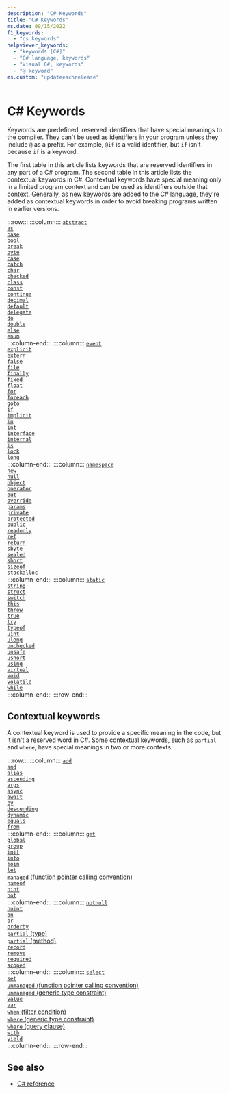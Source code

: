 ```yaml
---
description: "C# Keywords"
title: "C# Keywords"
ms.date: 09/15/2022
f1_keywords: 
  - "cs.keywords"
helpviewer_keywords:
  - "keywords [C#]"
  - "C# language, keywords"
  - "Visual C#, keywords"
  - "@ keyword"
ms.custom: "updateeachrelease"
---
```

# C# Keywords

Keywords are predefined, reserved identifiers that have special meanings to the compiler. They can't be used as identifiers in your program unless they include `@` as a prefix. For example, `@if` is a valid identifier, but `if` isn't because `if` is a keyword.

The first table in this article lists keywords that are reserved identifiers in any part of a C# program. The second table in this article lists the contextual keywords in C#. Contextual keywords have special meaning only in a limited program context and can be used as identifiers outside that context. Generally, as new keywords are added to the C# language, they're added as contextual keywords in order to avoid breaking programs written in earlier versions.

:::row:::
    :::column:::
        [`abstract`](abstract.md)  
        [`as`](../operators/type-testing-and-cast.md#as-operator)  
        [`base`](base.md)  
        [`bool`](../builtin-types/bool.md)  
        [`break`](../statements/jump-statements.md#the-break-statement)  
        [`byte`](../builtin-types/integral-numeric-types.md)  
        [`case`](../statements/selection-statements.md#the-switch-statement)  
        [`catch`](try-catch.md)  
        [`char`](../builtin-types/char.md)  
        [`checked`](../statements/checked-and-unchecked.md)  
        [`class`](class.md)  
        [`const`](const.md)  
        [`continue`](../statements/jump-statements.md#the-continue-statement)  
        [`decimal`](../builtin-types/floating-point-numeric-types.md)  
        [`default`](default.md)  
        [`delegate`](../builtin-types/reference-types.md)  
        [`do`](../statements/iteration-statements.md#the-do-statement)  
        [`double`](../builtin-types/floating-point-numeric-types.md)  
        [`else`](../statements/selection-statements.md#the-if-statement)  
        [`enum`](../builtin-types/enum.md)  
    :::column-end:::
    :::column:::
        [`event`](event.md)  
        [`explicit`](../operators/user-defined-conversion-operators.md)  
        [`extern`](extern.md)  
        [`false`](../builtin-types/bool.md)  
        [`file`](file.md)  
        [`finally`](try-finally.md)  
        [`fixed`](../statements/fixed.md)  
        [`float`](../builtin-types/floating-point-numeric-types.md)  
        [`for`](../statements/iteration-statements.md#the-for-statement)  
        [`foreach`](../statements/iteration-statements.md#the-foreach-statement)  
        [`goto`](../statements/jump-statements.md#the-goto-statement)  
        [`if`](../statements/selection-statements.md#the-if-statement)  
        [`implicit`](../operators/user-defined-conversion-operators.md)  
        [`in`](in.md)  
        [`int`](../builtin-types/integral-numeric-types.md)  
        [`interface`](interface.md)  
        [`internal`](internal.md)  
        [`is`](../operators/is.md)  
        [`lock`](../statements/lock.md)  
        [`long`](../builtin-types/integral-numeric-types.md)  
    :::column-end:::
    :::column:::
        [`namespace`](namespace.md)  
        [`new`](../operators/new-operator.md)  
        [`null`](null.md)  
        [`object`](../builtin-types/reference-types.md)  
        [`operator`](../operators/operator-overloading.md)  
        [`out`](out.md)  
        [`override`](override.md)  
        [`params`](params.md)  
        [`private`](private.md)  
        [`protected`](protected.md)  
        [`public`](public.md)  
        [`readonly`](readonly.md)  
        [`ref`](ref.md)  
        [`return`](../statements/jump-statements.md#the-return-statement)  
        [`sbyte`](../builtin-types/integral-numeric-types.md)  
        [`sealed`](sealed.md)  
        [`short`](../builtin-types/integral-numeric-types.md)  
        [`sizeof`](../operators/sizeof.md)  
        [`stackalloc`](../operators/stackalloc.md)  
    :::column-end:::
    :::column:::
        [`static`](static.md)  
        [`string`](../builtin-types/reference-types.md)  
        [`struct`](../builtin-types/struct.md)  
        [`switch`](../operators/switch-expression.md)  
        [`this`](this.md)  
        [`throw`](throw.md)  
        [`true`](../builtin-types/bool.md)  
        [`try`](try-catch.md)  
        [`typeof`](../operators/type-testing-and-cast.md#typeof-operator)  
        [`uint`](../builtin-types/integral-numeric-types.md)  
        [`ulong`](../builtin-types/integral-numeric-types.md)  
        [`unchecked`](../statements/checked-and-unchecked.md)  
        [`unsafe`](unsafe.md)  
        [`ushort`](../builtin-types/integral-numeric-types.md)  
        [`using`](using.md)  
        [`virtual`](virtual.md)  
        [`void`](../builtin-types/void.md)  
        [`volatile`](volatile.md)  
        [`while`](../statements/iteration-statements.md#the-while-statement)  
    :::column-end:::
:::row-end:::

## Contextual keywords

A contextual keyword is used to provide a specific meaning in the code, but it isn't a reserved word in C#. Some contextual keywords, such as `partial` and `where`, have special meanings in two or more contexts.

:::row:::
    :::column:::
        [`add`](add.md)  
        [`and`](../operators/patterns.md#logical-patterns)  
        [`alias`](extern-alias.md)  
        [`ascending`](ascending.md)  
        [`args`](../../fundamentals/program-structure/top-level-statements.md#args)  
        [`async`](async.md)  
        [`await`](../operators/await.md)  
        [`by`](by.md)  
        [`descending`](descending.md)  
        [`dynamic`](../builtin-types/reference-types.md)  
        [`equals`](equals.md)  
        [`from`](from-clause.md)  
    :::column-end:::
    :::column:::
        [`get`](get.md)  
        [`global`](../operators/namespace-alias-qualifier.md)  
        [`group`](group-clause.md)  
        [`init`](init.md)  
        [`into`](into.md)  
        [`join`](join-clause.md)  
        [`let`](let-clause.md)  
        [`managed` (function pointer calling convention)](../unsafe-code.md#function-pointers)  
        [`nameof`](../operators/nameof.md)  
        [`nint`](../builtin-types/integral-numeric-types.md)  
        [`not`](../operators/patterns.md#logical-patterns)  
    :::column-end:::
    :::column:::
        [`notnull`](../../programming-guide/generics/constraints-on-type-parameters.md#notnull-constraint)  
        [`nuint`](../builtin-types/integral-numeric-types.md)  
        [`on`](on.md)  
        [`or`](../operators/patterns.md#logical-patterns)  
        [`orderby`](orderby-clause.md)  
        [`partial` (type)](partial-type.md)  
        [`partial` (method)](partial-method.md)  
        [`record`](../../fundamentals/types/records.md)  
        [`remove`](remove.md)  
        [`required`](required.md)  
        [`scoped`](../statements/declarations.md#scoped-ref)  
    :::column-end:::
    :::column:::
        [`select`](select-clause.md)  
        [`set`](set.md)  
        [`unmanaged` (function pointer calling convention)](../unsafe-code.md#function-pointers)  
        [`unmanaged` (generic type constraint)](../../programming-guide/generics/constraints-on-type-parameters.md#unmanaged-constraint)  
        [`value`](value.md)  
        [`var`](../statements/declarations.md#implicitly-typed-local-variables)  
        [`when` (filter condition)](when.md)  
        [`where` (generic type constraint)](where-generic-type-constraint.md)  
        [`where` (query clause)](where-clause.md)  
        [`with`](../operators/with-expression.md)  
        [`yield`](yield.md)  
    :::column-end:::
:::row-end:::

## See also

- [C# reference](../index.md)
